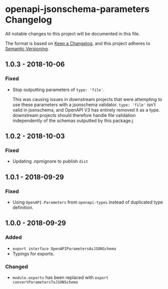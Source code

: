 # openapi-jsonschema-parameters Changelog
All notable changes to this project will be documented in this file.

The format is based on [Keep a Changelog](https://keepachangelog.com/en/1.0.0/),
and this project adheres to [Semantic Versioning](https://semver.org/spec/v2.0.0.html).

## 1.0.3 - 2018-10-06
### Fixed
- Stop outputting parameters of `type: 'file'`.

  This was causing issues in downstream projects that were attempting to use
  these parameters with a jsonschema validator.  `type: 'file'` isn't valid in
  jsonschema, and OpenAPI V3 has entirely removed it as a type.  downstream
  projects should therefore handle file validation independently of the
  schemas outputted by this package.j

## 1.0.2 - 2018-10-03
### Fixed
- Updating .npmignore to publish `dist`

## 1.0.1 - 2018-09-29
### Fixed
- Using `OpenAPI.Parameters` from `openapi-types` instead of duplicated type definition.

## 1.0.0 - 2018-09-29
### Added
- `export interface OpenAPIParametersAsJSONSchema`
- Typings for exports.

### Changed
- `module.exports` has been replaced with `export convertParametersToJSONSchema`
